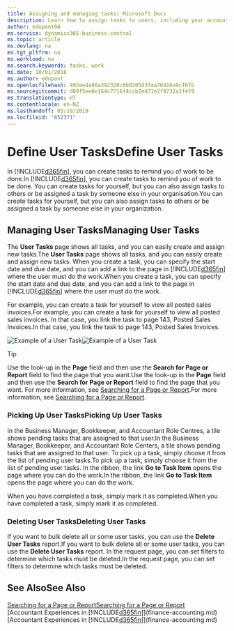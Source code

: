 ```yaml
---
title: Assigning and managing tasks| Microsoft Docs
description: Learn how to assign tasks to users, including your accountant, in Business Central
author: edupont04
ms.service: dynamics365-business-central
ms.topic: article
ms.devlang: na
ms.tgt_pltfrm: na
ms.workload: na
ms.search.keywords: tasks, work
ms.date: 10/01/2018
ms.author: edupont
ms.openlocfilehash: 492eeda86a392320c8b8205d3faa76416a9cf6fb
ms.sourcegitcommit: d09f5ee0e164c7716f4ccb2ed71e2f9732a1f4f9
ms.translationtype: HT
ms.contentlocale: en-NZ
ms.lasthandoff: 03/19/2019
ms.locfileid: "852371"
---
```

# <a name="define-user-tasks"></a><span data-ttu-id="ec306-103">Define User Tasks</span><span class="sxs-lookup"><span data-stu-id="ec306-103">Define User Tasks</span></span>
<span data-ttu-id="ec306-104">In [!INCLUDE[d365fin](includes/d365fin_md.md)], you can create tasks to remind you of work to be done.</span><span class="sxs-lookup"><span data-stu-id="ec306-104">In [!INCLUDE[d365fin](includes/d365fin_md.md)], you can create tasks to remind you of work to be done.</span></span> <span data-ttu-id="ec306-105">You can create tasks for yourself, but you can also assign tasks to others or be assigned a task by someone else in your organisation.</span><span class="sxs-lookup"><span data-stu-id="ec306-105">You can create tasks for yourself, but you can also assign tasks to others or be assigned a task by someone else in your organization.</span></span>  

## <a name="managing-user-tasks"></a><span data-ttu-id="ec306-106">Managing User Tasks</span><span class="sxs-lookup"><span data-stu-id="ec306-106">Managing User Tasks</span></span>
<span data-ttu-id="ec306-107">The **User Tasks** page shows all tasks, and you can easily create and assign new tasks.</span><span class="sxs-lookup"><span data-stu-id="ec306-107">The **User Tasks** page shows all tasks, and you can easily create and assign new tasks.</span></span> <span data-ttu-id="ec306-108">When you create a task, you can specify the start date and due date, and you can add a link to the page in [!INCLUDE[d365fin](includes/d365fin_md.md)] where the user must do the work.</span><span class="sxs-lookup"><span data-stu-id="ec306-108">When you create a task, you can specify the start date and due date, and you can add a link to the page in [!INCLUDE[d365fin](includes/d365fin_md.md)] where the user must do the work.</span></span>  

<span data-ttu-id="ec306-109">For example, you can create a task for yourself to view all posted sales invoices.</span><span class="sxs-lookup"><span data-stu-id="ec306-109">For example, you can create a task for yourself to view all posted sales invoices.</span></span> <span data-ttu-id="ec306-110">In that case, you link the task to page 143, Posted Sales Invoices.</span><span class="sxs-lookup"><span data-stu-id="ec306-110">In that case, you link the task to page 143, Posted Sales Invoices.</span></span>  

<span data-ttu-id="ec306-111">![Example of a User Task](media/across-user-tasks/sample-user-task.png "Example of a user task")</span><span class="sxs-lookup"><span data-stu-id="ec306-111">![Example of a User Task](media/across-user-tasks/sample-user-task.png "Example of a user task")</span></span>

> [!TIP]  
>  <span data-ttu-id="ec306-112">Use the look-up in the **Page** field and then use the **Search for Page or Report** field to find the page that you want.</span><span class="sxs-lookup"><span data-stu-id="ec306-112">Use the look-up in the **Page** field and then use the **Search for Page or Report** field to find the page that you want.</span></span> <span data-ttu-id="ec306-113">For more information, see [Searching for a Page or Report](ui-search.md).</span><span class="sxs-lookup"><span data-stu-id="ec306-113">For more information, see [Searching for a Page or Report](ui-search.md).</span></span>  

### <a name="picking-up-user-tasks"></a><span data-ttu-id="ec306-114">Picking Up User Tasks</span><span class="sxs-lookup"><span data-stu-id="ec306-114">Picking Up User Tasks</span></span>
<span data-ttu-id="ec306-115">In the Business Manager, Bookkeeper, and Accountant Role Centres, a tile shows pending tasks that are assigned to that user.</span><span class="sxs-lookup"><span data-stu-id="ec306-115">In the Business Manager, Bookkeeper, and Accountant Role Centers, a tile shows pending tasks that are assigned to that user.</span></span> <span data-ttu-id="ec306-116">To pick up a task, simply choose it from the list of pending user tasks.</span><span class="sxs-lookup"><span data-stu-id="ec306-116">To pick up a task, simply choose it from the list of pending user tasks.</span></span> <span data-ttu-id="ec306-117">In the ribbon, the link **Go to Task Item** opens the page where you can do the work.</span><span class="sxs-lookup"><span data-stu-id="ec306-117">In the ribbon, the link **Go to Task Item** opens the page where you can do the work.</span></span>  

<span data-ttu-id="ec306-118">When you have completed a task, simply mark it as completed.</span><span class="sxs-lookup"><span data-stu-id="ec306-118">When you have completed a task, simply mark it as completed.</span></span>  

### <a name="deleting-user-tasks"></a><span data-ttu-id="ec306-119">Deleting User Tasks</span><span class="sxs-lookup"><span data-stu-id="ec306-119">Deleting User Tasks</span></span>
<span data-ttu-id="ec306-120">If you want to bulk delete all or some user tasks, you can use the **Delete User Tasks** report.</span><span class="sxs-lookup"><span data-stu-id="ec306-120">If you want to bulk delete all or some user tasks, you can use the **Delete User Tasks** report.</span></span> <span data-ttu-id="ec306-121">In the request page, you can set filters to determine which tasks must be deleted.</span><span class="sxs-lookup"><span data-stu-id="ec306-121">In the request page, you can set filters to determine which tasks must be deleted.</span></span>  

## <a name="see-also"></a><span data-ttu-id="ec306-122">See Also</span><span class="sxs-lookup"><span data-stu-id="ec306-122">See Also</span></span>
[<span data-ttu-id="ec306-123">Searching for a Page or Report</span><span class="sxs-lookup"><span data-stu-id="ec306-123">Searching for a Page or Report</span></span>](ui-search.md)  
<span data-ttu-id="ec306-124">[Accountant Experiences in [!INCLUDE[d365fin](includes/d365fin_md.md)]](finance-accounting.md)</span><span class="sxs-lookup"><span data-stu-id="ec306-124">[Accountant Experiences in [!INCLUDE[d365fin](includes/d365fin_md.md)]](finance-accounting.md)</span></span>  
